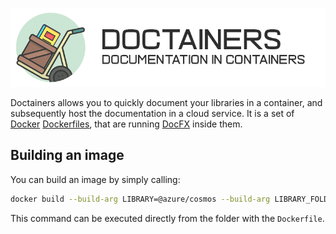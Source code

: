![Doctainers logo](readme-heading.png)

Doctainers allows you to quickly document your libraries in a container, and subsequently host the documentation in a cloud service. It is a set of [Docker](https://www.docker.com/) [Dockerfiles](https://docs.docker.com/engine/reference/builder/), that are running [DocFX](https://dotnet.github.io/docfx/) inside them.

## Building an image

You can build an image by simply calling:

```bash
docker build --build-arg LIBRARY=@azure/cosmos --build-arg LIBRARY_FOLDER=src .
```

This command can be executed directly from the folder with the `Dockerfile`.